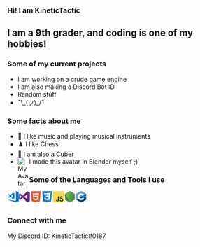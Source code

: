 ### Hi! I am KineticTactic

## I am a 9th grader, and coding is one of my hobbies!

### Some of my current projects

-   I am working on a crude game engine
-   I am also making a Discord Bot :D
-   Random stuff
-   ¯\\\_(ツ)\_/¯

### Some facts about me

-   🎵 I like music and playing musical instruments
-   ♟️ I like Chess
-   🤔 I am also a Cuber
-   <img align="left" alt="My Avatar" width="26px" src="https://avatars3.githubusercontent.com/u/63810712?s=400&u=980621234ff82db0038996cdbff6e43ea4ec5aae&v=4" /> I made this avatar in Blender myself ;)

### Some of the Languages and Tools I use

<img align="left" alt="VSCode" width="26px" src="https://raw.githubusercontent.com/github/explore/80688e429a7d4ef2fca1e82350fe8e3517d3494d/topics/visual-studio-code/visual-studio-code.png" />
<img align="left" alt="VS" width="26px" src="https://github.com/devicons/devicon/raw/master/icons/visualstudio/visualstudio-plain.svg" />
<img align="left" alt="HTML" width="26px" src="https://github.com/devicons/devicon/raw/master/icons/html5/html5-original.svg" />
<img align="left" alt="CSS" width="26px" src="https://raw.githubusercontent.com/devicons/devicon/master/icons/css3/css3-original.svg" />
<img align="left" alt="JS" width="26px" src="https://github.com/devicons/devicon/raw/master/icons/javascript/javascript-original.svg" />
<img align="left" alt="NodeJS" width="26px" src="https://github.com/devicons/devicon/raw/master/icons/nodejs/nodejs-original.svg" />
<img align="left" alt="C++" width="26px" src="https://github.com/devicons/devicon/raw/master/icons/cplusplus/cplusplus-original.svg" />

<br/>
<br/>

### Connect with me

My Discord ID: KineticTactic#0187

<!--
**KineticTactic/KineticTactic** is a ✨ _special_ ✨ repository because its `README.md` (this file) appears on your GitHub profile.

Here are some ideas to get you started:

- 🔭 I’m currently working on ...
- 🌱 I’m currently learning ...
- 👯 I’m looking to collaborate on ...
- 🤔 I’m looking for help with ...
- 💬 Ask me about ...
- 📫 How to reach me: ...
- 😄 Pronouns: ...
- ⚡ Fun fact: ...
-->
